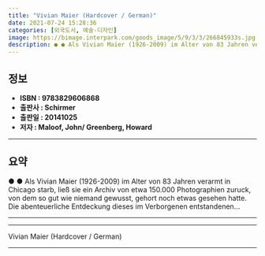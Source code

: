 ```yaml
---
title: "Vivian Maier (Hardcover / German)"
date: 2021-07-24 15:28:36
categories: [외국도서, 예술-디자인]
image: https://bimage.interpark.com/goods_image/5/9/3/3/266845933s.jpg
description: ● ● Als Vivian Maier (1926-2009) im Alter von 83 Jahren verarmt in Chicago starb, ließ sie ein Archiv von etwa 150.000 Photographien zuruck, von dem so gut wi
---
```


## **정보**

- **ISBN : 9783829606868**
- **출판사 : Schirmer**
- **출판일 : 20141025**
- **저자 : Maloof, John/ Greenberg, Howard**

------



## **요약**

●  ●  Als Vivian Maier (1926-2009) im Alter von 83 Jahren verarmt in Chicago starb, ließ sie ein Archiv von etwa 150.000 Photographien zuruck, von dem so gut wie niemand gewusst, gehort noch etwas gesehen hatte. Die abenteuerliche Entdeckung dieses im Verborgenen entstandenen... 

------



------


Vivian Maier (Hardcover / German) 

------



